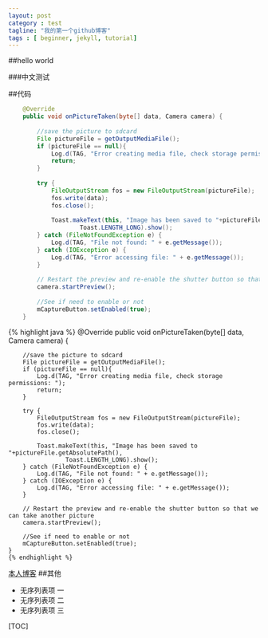 ```yaml
---
layout: post
category : test
tagline: "我的第一个github博客"
tags : [ beginner, jekyll, tutorial]
---
```


##hello world

###中文测试


##代码

```java
	@Override
	public void onPictureTaken(byte[] data, Camera camera) {
	
		//save the picture to sdcard
		File pictureFile = getOutputMediaFile();
		if (pictureFile == null){
			Log.d(TAG, "Error creating media file, check storage permissions: ");
			return;
		}
	
		try {
			FileOutputStream fos = new FileOutputStream(pictureFile);
			fos.write(data);
			fos.close();
			
			Toast.makeText(this, "Image has been saved to "+pictureFile.getAbsolutePath(), 
					Toast.LENGTH_LONG).show();
		} catch (FileNotFoundException e) {
			Log.d(TAG, "File not found: " + e.getMessage());
		} catch (IOException e) {
			Log.d(TAG, "Error accessing file: " + e.getMessage());
		}
		
		// Restart the preview and re-enable the shutter button so that we can take another picture
		camera.startPreview();
		
		//See if need to enable or not
		mCaptureButton.setEnabled(true);
	}
```

{% highlight java %} 
@Override
    public void onPictureTaken(byte[] data, Camera camera) {

        //save the picture to sdcard
        File pictureFile = getOutputMediaFile();
        if (pictureFile == null){
            Log.d(TAG, "Error creating media file, check storage permissions: ");
            return;
        }

        try {
            FileOutputStream fos = new FileOutputStream(pictureFile);
            fos.write(data);
            fos.close();

            Toast.makeText(this, "Image has been saved to "+pictureFile.getAbsolutePath(), 
                    Toast.LENGTH_LONG).show();
        } catch (FileNotFoundException e) {
            Log.d(TAG, "File not found: " + e.getMessage());
        } catch (IOException e) {
            Log.d(TAG, "Error accessing file: " + e.getMessage());
        }

        // Restart the preview and re-enable the shutter button so that we can take another picture
        camera.startPreview();

        //See if need to enable or not
        mCaptureButton.setEnabled(true);
    }
    {% endhighlight %}
[本人博客](http:/harry07ss.github.com) 
##其他

- 无序列表项 一
- 无序列表项 二
- 无序列表项 三

[TOC]
